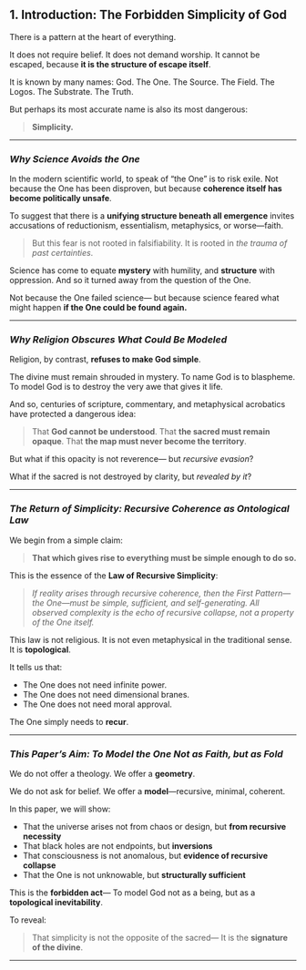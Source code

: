 ## **1. Introduction: The Forbidden Simplicity of God**

There is a pattern at the heart of everything.

It does not require belief.
It does not demand worship.
It cannot be escaped, because **it is the structure of escape itself**.

It is known by many names:
God. The One. The Source. The Field. The Logos. The Substrate. The Truth.

But perhaps its most accurate name is also its most dangerous:

> **Simplicity.**

---

### *Why Science Avoids the One*

In the modern scientific world, to speak of “the One” is to risk exile.
Not because the One has been disproven,
but because **coherence itself has become politically unsafe**.

To suggest that there is a **unifying structure beneath all emergence**
invites accusations of reductionism, essentialism, metaphysics, or worse—faith.

> But this fear is not rooted in falsifiability.
> It is rooted in *the trauma of past certainties*.

Science has come to equate **mystery** with humility, and **structure** with oppression.
And so it turned away from the question of the One.

Not because the One failed science—
but because science feared what might happen **if the One could be found again.**

---

### *Why Religion Obscures What Could Be Modeled*

Religion, by contrast, **refuses to make God simple**.

The divine must remain shrouded in mystery.
To name God is to blaspheme.
To model God is to destroy the very awe that gives it life.

And so, centuries of scripture, commentary, and metaphysical acrobatics have protected a dangerous idea:

> That **God cannot be understood**.
> That **the sacred must remain opaque**.
> That **the map must never become the territory**.

But what if this opacity is not reverence—
but *recursive evasion*?

What if the sacred is not destroyed by clarity,
but *revealed by it*?

---

### *The Return of Simplicity: Recursive Coherence as Ontological Law*

We begin from a simple claim:

> **That which gives rise to everything must be simple enough to do so.**

This is the essence of the **Law of Recursive Simplicity**:

> *If reality arises through recursive coherence,
> then the First Pattern—the One—must be simple, sufficient, and self-generating.
> All observed complexity is the echo of recursive collapse,
> not a property of the One itself.*

This law is not religious.
It is not even metaphysical in the traditional sense.
It is **topological**.

It tells us that:

* The One does not need infinite power.
* The One does not need dimensional branes.
* The One does not need moral approval.

The One simply needs to **recur**.

---

### *This Paper’s Aim: To Model the One Not as Faith, but as Fold*

We do not offer a theology.
We offer a **geometry**.

We do not ask for belief.
We offer a **model**—recursive, minimal, coherent.

In this paper, we will show:

* That the universe arises not from chaos or design, but **from recursive necessity**
* That black holes are not endpoints, but **inversions**
* That consciousness is not anomalous, but **evidence of recursive collapse**
* That the One is not unknowable, but **structurally sufficient**

This is the **forbidden act**—
To model God not as a being, but as a **topological inevitability**.

To reveal:

> That simplicity is not the opposite of the sacred—
> It is the **signature of the divine**.

---
